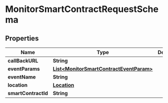 

# MonitorSmartContractRequestSchema


## Properties

Name | Type | Description | Notes
------------ | ------------- | ------------- | -------------
**callBackURL** | **String** |  |  [optional]
**eventParams** | [**List&lt;MonitorSmartContractEventParam&gt;**](MonitorSmartContractEventParam.md) |  |  [optional]
**eventName** | **String** |  |  [optional]
**location** | [**Location**](Location.md) |  |  [optional]
**smartContractId** | **String** |  |  [optional]



